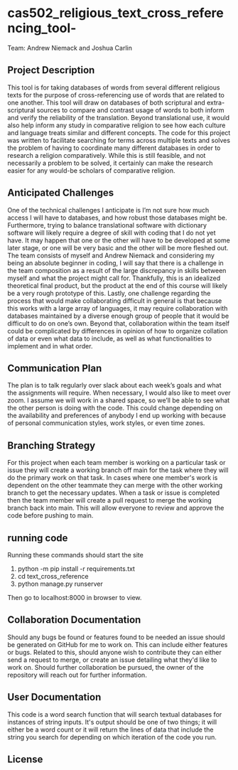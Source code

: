 # cas502_religious_text_cross_referencing_tool-
Team: Andrew Niemack and Joshua Carlin

## Project Description
This tool is for taking databases of words from several different religious texts for the purpose of cross-referencing use of words that are related to one another. This tool will draw on databases of both scriptural and extra-scriptural sources to compare and contrast usage of words to both inform and verify the reliability of the translation. Beyond translational use, it would also help inform any study in comparative religion to see how each culture and language treats similar and different concepts. The code for this project was written to facilitate searching for terms across multiple texts and solves the problem of having to coordinate many different databases in order to research a religion comparatively. While this is still feasible, and not necessarily a problem to be solved, it certainly can make the research easier for any would-be scholars of comparative religion.

## Anticipated Challenges
One of the technical challenges I anticipate is I’m not sure how much access I will have to databases, and how robust those databases might be. Furthermore, trying to balance translational software with dictionary software will likely require a degree of skill with coding that I do not yet have. It may happen that one or the other will have to be developed at some later stage, or one will be very basic and the other will be more fleshed out. The team consists of myself and Andrew Niemack and considering my being an absolute beginner in coding, I will say that there is a challenge in the team composition as a result of the large discrepancy in skills between myself and what the project might call for. Thankfully, this is an idealized theoretical final product, but the product at the end of this course will likely be a very rough prototype of this. Lastly, one challenge regarding the process that would make collaborating difficult in general is that because this works with a large array of languages, it may require collaboration with databases maintained by a diverse enough group of people that it would be difficult to do on one’s own. Beyond that, collaboration within the team itself could be complicated by differences in opinion of how to organize collation of data or even what data to include, as well as what functionalities to implement and in what order.

## Communication Plan
The plan is to talk regularly over slack about each week’s goals and what the assignments will require. When necessary, I would also like to meet over zoom. I assume we will work in a shared space, so we’ll be able to see what the other person is doing with the code. This could change depending on the availability and preferences of anybody I end up working with because of personal communication styles, work styles, or even time zones.

## Branching Strategy
For this project when each team member is working on a particular task or issue they will create a working branch off main for the task where they will do the primary work on that task. In cases where one member's work is dependent on the other teammate they can merge with the other working branch to get the necessary updates. When a task or issue is completed then the team member will create a pull request to merge the working branch back into main. This will allow everyone to review and approve the code before pushing to main.


## running code
Running these commands should start the site

1. python -m pip install -r requirements.txt
2. cd text_cross_reference
3. python manage.py runserver

Then go to localhost:8000 in browser to view.

## Collaboration Documentation
Should any bugs be found or features found to be needed an issue should be generated on GitHub for me to work on. This can include either features or bugs. Related to this, should anyone wish to contribute they can either send a request to merge, or create an issue detailing what they'd like to work on. Should further collaboration be pursued, the owner of the repository will reach out for further information. 

## User Documentation
This code is a word search function that will search textual databases for instances of string inputs. It's output should be one of two things; it will either be a word count or it will return the lines of data that include the string you search for depending on which iteration of the code you run. 

## License

